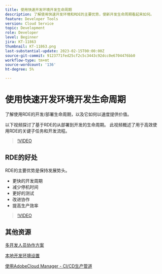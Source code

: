 ```yaml
---
title: 使用快速开发环境开发生命周期
description: 了解使用快速开发环境和RDE的主要优势，使新开发生命周期看起来如何。
feature: Developer Tools
version: Cloud Service
topic: Development
role: Developer
level: Beginner
jira: KT-11863
thumbnail: KT-11863.png
last-substantial-update: 2023-02-15T00:00:00Z
source-git-commit: 9123771fed25cf2c5c3443c92dcc0e6704476bb0
workflow-type: tm+mt
source-wordcount: '136'
ht-degree: 5%

---
```



# 使用快速开发环境开发生命周期

了解使用RDE的开发/部署生命周期，以及它如何以速度提供价值。

以下视频探讨了基于RDE的从部署到开发的生命周期。 此视频概述了用于高效使用RDE的关键子任务和开发流程。

>[!VIDEO](https://video.tv.adobe.com/v/3415492/?quality=12&learn=on)


## RDE的好处

RDE的主要优势是保持发展势头。

- 更快的开发周期
- 减少停机时间
- 更好的测试
- 改进协作
- 提高生产效率

>[!VIDEO](https://video.tv.adobe.com/v/3415493/?quality=12&learn=on)

## 其他资源

[多开发人员协作方案](https://experienceleague.adobe.com/docs/experience-manager-cloud-service/content/implementing/developing/rapid-development-environments.html#multiple-developers-collaborating-on-the-same-rde)

[本地开发环境设置](https://experienceleague.adobe.com/docs/experience-manager-learn/cloud-service/local-development-environment-set-up/overview.html?lang=zh-Hans)

[使用AdobeCloud Manager - CI/CD生产管道](https://experienceleague.adobe.com/docs/experience-manager-learn/cloud-service/cloud-manager/cicd-production-pipeline.html)

